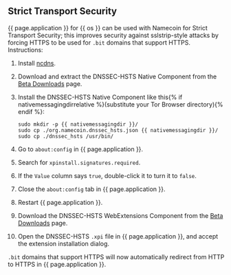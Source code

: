 ## Strict Transport Security

{{ page.application }} for {{ os }} can be used with Namecoin for Strict Transport Security; this improves security against sslstrip-style attacks by forcing HTTPS to be used for `.bit` domains that support HTTPS.  Instructions:

1. Install [ncdns]({{site.baseurl}}docs/ncdns/).
1. Download and extract the DNSSEC-HSTS Native Component from the [Beta Downloads]({{site.baseurl}}download/betas/#dnssec-hsts) page.
1. Install the DNSSEC-HSTS Native Component like this{% if nativemessagingdirrelative %}(substitute your Tor Browser directory){% endif %}:
   
       sudo mkdir -p {{ nativemessagingdir }}/
       sudo cp ./org.namecoin.dnssec_hsts.json {{ nativemessagingdir }}/
       sudo cp ./dnssec_hsts /usr/bin/
   
1. Go to `about:config` in {{ page.application }}.
1. Search for `xpinstall.signatures.required`.
1. If the `Value` column says `true`, double-click it to turn it to `false`.
1. Close the `about:config` tab in {{ page.application }}.
1. Restart {{ page.application }}.
1. Download the DNSSEC-HSTS WebExtensions Component from the [Beta Downloads]({{site.baseurl}}download/betas/#dnssec-hsts) page.
1. Open the DNSSEC-HSTS `.xpi` file in {{ page.application }}, and accept the extension installation dialog.

`.bit` domains that support HTTPS will now automatically redirect from HTTP to HTTPS in {{ page.application }}.

